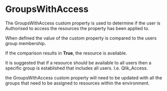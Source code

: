 # GroupsWithAccess
The GroupsWithAccess custom property is used to determine if the user is Authorised to access the resources the property has been applied to.

When defined the value of the custom property is compared to the users group membership. 

If the comparison results in **True**, the resource is available. 

It is suggested that if a resource should be available to all users then a specific group is established that includes all users. I.e. Qlik_Access.

the GroupsWithAccess custom property will need to be updated with all the groups that need to be assigned to resources within the environment.